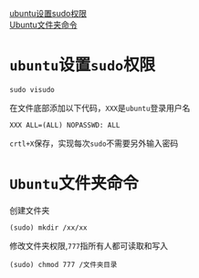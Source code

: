 [ubuntu设置sudo权限](#ubuntu设置sudo权限)    
[Ubuntu文件夹命令](#Ubuntu文件夹命令)  

# `ubuntu`设置`sudo`权限
    sudo visudo
    
在文件底部添加以下代码，`XXX`是`ubuntu`登录用户名  
    
    XXX ALL=(ALL) NOPASSWD: ALL 
`crtl+X`保存，实现每次`sudo`不需要另外输入密码


# `Ubuntu`文件夹命令
创建文件夹

    (sudo) mkdir /xx/xx

修改文件夹权限,`777`指所有人都可读取和写入

    (sudo) chmod 777 /文件夹目录
